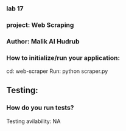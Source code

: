 ### lab 17
### project: Web Scraping
### Author: Malik Al Hudrub
### How to initialize/run your application:
cd: web-scraper
Run: python scraper.py
## Testing:
### How do you run tests?
Testing avilability: NA